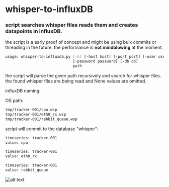 whisper-to-influxDB
===================

### script searches whisper files reads them and creates datapoints in influxDB.

the script is a early proof of concept and might be using bulk commits or threading in the future.
the performance is __not mindblowing__ at the moment.


```bash
usage: whisper-to-influxdb.py [-h] [-host host] [-port port] [-user user]
                              [-password password] [-db db]
                              path
```
                              
the script will parse the given path recursively and search for whisper files.
the found whisper files are being read and None values are omitted.

influxDB naming:

OS path:
```bash
tmp/tracker-001/cpu.wsp
tmp/tracker-001/eth0_rx.wsp
tmp/tracker-001/rabbit_queue.wsp
```
         

script will commit to the database "whisper":
```bash
timeseries: tracker-001
value: cpu

timeseries: tracker-001
value: eth0_rx

timeseries: tracker-001
value: rabbit_queue
```

![alt text](http://i.imgur.com/jJnmERu.png)
